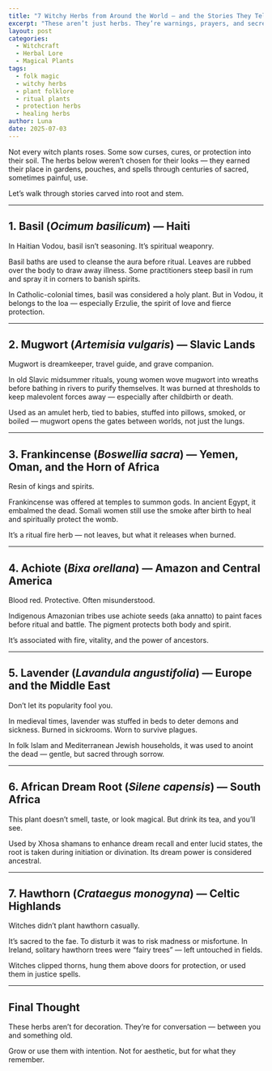 ```yaml
---
title: "7 Witchy Herbs from Around the World — and the Stories They Tell"
excerpt: "These aren’t just herbs. They’re warnings, prayers, and secrets passed in whispers. From Haitian basil to Slavic mugwort, meet the plants that witches trusted long before Instagram spells and matcha moon water."
layout: post
categories:
  - Witchcraft
  - Herbal Lore
  - Magical Plants
tags:
  - folk magic
  - witchy herbs
  - plant folklore
  - ritual plants
  - protection herbs
  - healing herbs
author: Luna
date: 2025-07-03
---
```



Not every witch plants roses. Some sow curses, cures, or protection into their soil. The herbs below weren’t chosen for their looks — they earned their place in gardens, pouches, and spells through centuries of sacred, sometimes painful, use.

Let’s walk through stories carved into root and stem.

---

## 1. Basil (*Ocimum basilicum*) — Haiti

In Haitian Vodou, basil isn’t seasoning. It’s spiritual weaponry.

Basil baths are used to cleanse the aura before ritual. Leaves are rubbed over the body to draw away illness. Some practitioners steep basil in rum and spray it in corners to banish spirits.

In Catholic-colonial times, basil was considered a holy plant. But in Vodou, it belongs to the loa — especially Erzulie, the spirit of love and fierce protection.

---

## 2. Mugwort (*Artemisia vulgaris*) — Slavic Lands

Mugwort is dreamkeeper, travel guide, and grave companion.

In old Slavic midsummer rituals, young women wove mugwort into wreaths before bathing in rivers to purify themselves. It was burned at thresholds to keep malevolent forces away — especially after childbirth or death.

Used as an amulet herb, tied to babies, stuffed into pillows, smoked, or boiled — mugwort opens the gates between worlds, not just the lungs.

---

## 3. Frankincense (*Boswellia sacra*) — Yemen, Oman, and the Horn of Africa

Resin of kings and spirits.

Frankincense was offered at temples to summon gods. In ancient Egypt, it embalmed the dead. Somali women still use the smoke after birth to heal and spiritually protect the womb.

It’s a ritual fire herb — not leaves, but what it releases when burned.

---

## 4. Achiote (*Bixa orellana*) — Amazon and Central America

Blood red. Protective. Often misunderstood.

Indigenous Amazonian tribes use achiote seeds (aka annatto) to paint faces before ritual and battle. The pigment protects both body and spirit.

It’s associated with fire, vitality, and the power of ancestors.

---

## 5. Lavender (*Lavandula angustifolia*) — Europe and the Middle East

Don’t let its popularity fool you.

In medieval times, lavender was stuffed in beds to deter demons and sickness. Burned in sickrooms. Worn to survive plagues.

In folk Islam and Mediterranean Jewish households, it was used to anoint the dead — gentle, but sacred through sorrow.

---

## 6. African Dream Root (*Silene capensis*) — South Africa

This plant doesn’t smell, taste, or look magical. But drink its tea, and you’ll see.

Used by Xhosa shamans to enhance dream recall and enter lucid states, the root is taken during initiation or divination. Its dream power is considered ancestral.

---

## 7. Hawthorn (*Crataegus monogyna*) — Celtic Highlands

Witches didn’t plant hawthorn casually.

It’s sacred to the fae. To disturb it was to risk madness or misfortune. In Ireland, solitary hawthorn trees were “fairy trees” — left untouched in fields.

Witches clipped thorns, hung them above doors for protection, or used them in justice spells.

---

## Final Thought

These herbs aren’t for decoration. They’re for conversation — between you and something old.

Grow or use them with intention. Not for aesthetic, but for what they remember.
